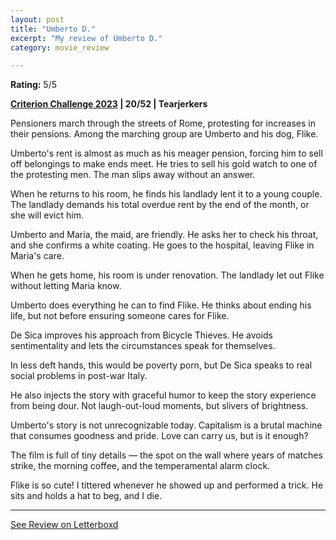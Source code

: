 ```yaml
---
layout: post
title: "Umberto D."
excerpt: "My review of Umberto D."
category: movie_review

---
```


**Rating:** 5/5

<b><a href="https://boxd.it/pXW6q/detail">Criterion Challenge 2023</a> | 20/52 | Tearjerkers</b>

Pensioners march through the streets of Rome, protesting for increases in their pensions. Among the marching group are Umberto and his dog, Flike.

Umberto's rent is almost as much as his meager pension, forcing him to sell off belongings to make ends meet. He tries to sell his gold watch to one of the protesting men. The man slips away without an answer.

When he returns to his room, he finds his landlady lent it to a young couple. The landlady demands his total overdue rent by the end of the month, or she will evict him.

Umberto and Maria, the maid, are friendly. He asks her to check his throat, and she confirms a white coating. He goes to the hospital, leaving Flike in Maria's care.

When he gets home, his room is under renovation. The landlady let out Flike without letting Maria know.

Umberto does everything he can to find Flike. He thinks about ending his life, but not before ensuring someone cares for Flike.

De Sica improves his approach from Bicycle Thieves. He avoids sentimentality and lets the circumstances speak for themselves.

In less deft hands, this would be poverty porn, but De Sica speaks to real social problems in post-war Italy. 

He also injects the story with graceful humor to keep the story experience from being dour. Not laugh-out-loud moments, but slivers of brightness.

Umberto's story is not unrecognizable today. Capitalism is a brutal machine that consumes goodness and pride. Love can carry us, but is it enough?

The film is full of tiny details — the spot on the wall where years of matches strike, the morning coffee, and the temperamental alarm clock.

Flike is so cute! I tittered whenever he showed up and performed a trick. He sits and holds a hat to beg, and I die.

<hr>

[See Review on Letterboxd](https://boxd.it/5bl4wL)
